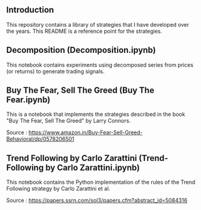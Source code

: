 ## Introduction

This repository contains a library of strategies that I have developed over the years. This README is a reference point for the strategies.

## Decomposition (Decomposition.ipynb)

This notebook contains experiments using decomposed series from prices (or returns) to generate trading signals.

## Buy The Fear, Sell The Greed (Buy The Fear.ipynb)

This is a notebook that implements the strategies described in the book "Buy The Fear, Sell The Greed" by Larry Connors.

Source : https://www.amazon.in/Buy-Fear-Sell-Greed-Behavioral/dp/0578206501

## Trend Following by Carlo Zarattini (Trend-Following by Carlo Zarattini.ipynb)

This notebook contains the Python implementation of the rules of the Trend Following strategy by Carlo Zarattini et al.

Source : https://papers.ssrn.com/sol3/papers.cfm?abstract_id=5084316
